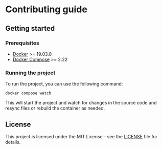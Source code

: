 # Contributing guide

## Getting started

### Prerequisites

- [Docker](https://www.docker.com/) >= 19.03.0
- [Docker Compose](https://docs.docker.com/compose/install/linux/#install-the-plugin-manually) >= 2.22

### Running the project

To run the project, you can use the following command:

```shell
docker compose watch
```

This will start the project and watch for changes in the source code and resync files or rebuild the container as needed.

## License

This project is licensed under the MIT License - see the [LICENSE](LICENSE) file for details.
